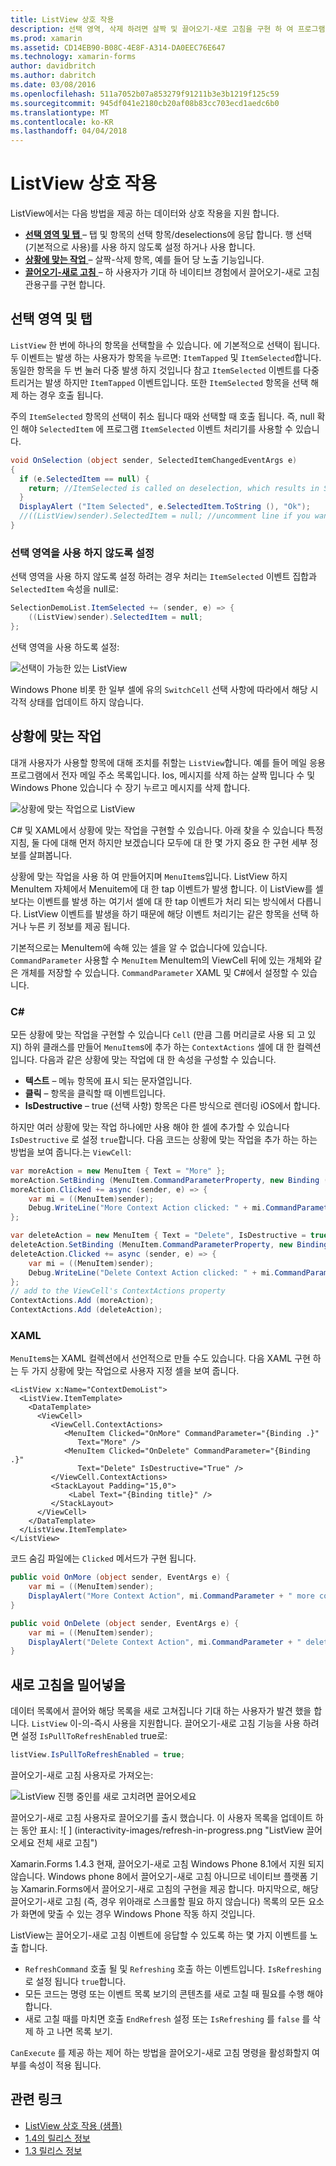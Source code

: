 ```yaml
---
title: ListView 상호 작용
description: 선택 영역, 삭제 하려면 살짝 및 끌어오기-새로 고침을 구현 하 여 프로그램 ListView에 대화형 작업을 추가 합니다.
ms.prod: xamarin
ms.assetid: CD14EB90-B08C-4E8F-A314-DA0EEC76E647
ms.technology: xamarin-forms
author: davidbritch
ms.author: dabritch
ms.date: 03/08/2016
ms.openlocfilehash: 511a7052b07a853279f91211b3e3b1219f125c59
ms.sourcegitcommit: 945df041e2180cb20af08b83cc703ecd1aedc6b0
ms.translationtype: MT
ms.contentlocale: ko-KR
ms.lasthandoff: 04/04/2018
---
```

# <a name="listview-interactivity"></a>ListView 상호 작용

ListView에서는 다음 방법을 제공 하는 데이터와 상호 작용을 지원 합니다.

- [**선택 영역 및 탭** ](#selectiontaps) &ndash; 탭 및 항목의 선택 항목/deselections에 응답 합니다. 행 선택 (기본적으로 사용)를 사용 하지 않도록 설정 하거나 사용 합니다.
- [**상황에 맞는 작업** ](#Context_Actions) &ndash; 살짝-삭제 항목, 예를 들어 당 노출 기능입니다.
- [**끌어오기-새로 고침** ](#Pull_to_Refresh) &ndash; 하 사용자가 기대 하 네이티브 경험에서 끌어오기-새로 고침 관용구를 구현 합니다.

<a name="selectiontaps" />

## <a name="selection--taps"></a>선택 영역 및 탭
`ListView` 한 번에 하나의 항목을 선택할을 수 있습니다. 에 기본적으로 선택이 됩니다. 두 이벤트는 발생 하는 사용자가 항목을 누르면: `ItemTapped` 및 `ItemSelected`합니다. 동일한 항목을 두 번 눌러 다중 발생 하지 것입니다 참고 `ItemSelected` 이벤트를 다중 트리거는 발생 하지만 `ItemTapped` 이벤트입니다. 또한 `ItemSelected` 항목을 선택 해제 하는 경우 호출 됩니다.

주의 `ItemSelected` 항목의 선택이 취소 됩니다 때와 선택할 때 호출 됩니다. 즉, null 확인 해야 `SelectedItem` 에 프로그램 `ItemSelected` 이벤트 처리기를 사용할 수 있습니다.

```csharp
void OnSelection (object sender, SelectedItemChangedEventArgs e)
{
  if (e.SelectedItem == null) {
    return; //ItemSelected is called on deselection, which results in SelectedItem being set to null
  }
  DisplayAlert ("Item Selected", e.SelectedItem.ToString (), "Ok");
  //((ListView)sender).SelectedItem = null; //uncomment line if you want to disable the visual selection state.
}
```

### <a name="disabling-selection"></a>선택 영역을 사용 하지 않도록 설정

선택 영역을 사용 하지 않도록 설정 하려는 경우 처리는 `ItemSelected` 이벤트 집합과 `SelectedItem` 속성을 null로:

```csharp
SelectionDemoList.ItemSelected += (sender, e) => {
    ((ListView)sender).SelectedItem = null;
};
```

선택 영역을 사용 하도록 설정:

![](interactivity-images/selection-default.png "선택이 가능한 있는 ListView")

Windows Phone 비롯 한 일부 셀에 유의 `SwitchCell` 선택 사항에 따라에서 해당 시각적 상태를 업데이트 하지 않습니다.

<a name="Context_Actions" />

## <a name="context-actions"></a>상황에 맞는 작업
대개 사용자가 사용할 항목에 대해 조치를 취할는 `ListView`합니다. 예를 들어 메일 응용 프로그램에서 전자 메일 주소 목록입니다. Ios, 메시지를 삭제 하는 살짝 밉니다 수 및 Windows Phone 있습니다 수 장기 누르고 메시지를 삭제 합니다.

![](interactivity-images/context-default.png "상황에 맞는 작업으로 ListView")

C# 및 XAML에서 상황에 맞는 작업을 구현할 수 있습니다. 아래 찾을 수 있습니다 특정 지침, 둘 다에 대해 먼저 하지만 보겠습니다 모두에 대 한 몇 가지 중요 한 구현 세부 정보를 살펴봅니다.

상황에 맞는 작업을 사용 하 여 만들어지며 `MenuItem`s입니다. ListView 하지 MenuItem 자체에서 Menuitem에 대 한 tap 이벤트가 발생 합니다. 이 ListView를 셀 보다는 이벤트를 발생 하는 여기서 셀에 대 한 tap 이벤트가 처리 되는 방식에서 다릅니다. ListView 이벤트를 발생을 하기 때문에 해당 이벤트 처리기는 같은 항목을 선택 하거나 누른 키 정보를 제공 됩니다.

기본적으로는 MenuItem에 속해 있는 셀을 알 수 없습니다에 있습니다. `CommandParameter` 사용할 수 `MenuItem` MenuItem의 ViewCell 뒤에 있는 개체와 같은 개체를 저장할 수 있습니다. `CommandParameter` XAML 및 C#에서 설정할 수 있습니다.

### <a name="c"></a>C#  

모든 상황에 맞는 작업을 구현할 수 있습니다 `Cell` (만큼 그룹 머리글로 사용 되 고 있지) 하위 클래스를 만들어 `MenuItem`s에 추가 하는 `ContextActions` 셀에 대 한 컬렉션입니다. 다음과 같은 상황에 맞는 작업에 대 한 속성을 구성할 수 있습니다.

* **텍스트** &ndash; 메뉴 항목에 표시 되는 문자열입니다.
* **클릭** &ndash; 항목을 클릭할 때 이벤트입니다.
* **IsDestructive** &ndash; true (선택 사항) 항목은 다른 방식으로 렌더링 iOS에서 합니다.

하지만 여러 상황에 맞는 작업 하나에만 사용 해야 한 셀에 추가할 수 있습니다 `IsDestructive` 로 설정 `true`합니다. 다음 코드는 상황에 맞는 작업을 추가 하는 하는 방법을 보여 줍니다.는 `ViewCell`:

```csharp
var moreAction = new MenuItem { Text = "More" };
moreAction.SetBinding (MenuItem.CommandParameterProperty, new Binding ("."));
moreAction.Clicked += async (sender, e) => {
    var mi = ((MenuItem)sender);
    Debug.WriteLine("More Context Action clicked: " + mi.CommandParameter);
};

var deleteAction = new MenuItem { Text = "Delete", IsDestructive = true }; // red background
deleteAction.SetBinding (MenuItem.CommandParameterProperty, new Binding ("."));
deleteAction.Clicked += async (sender, e) => {
    var mi = ((MenuItem)sender);
    Debug.WriteLine("Delete Context Action clicked: " + mi.CommandParameter);
};
// add to the ViewCell's ContextActions property
ContextActions.Add (moreAction);
ContextActions.Add (deleteAction);
```

### <a name="xaml"></a>XAML

`MenuItem`s는 XAML 컬렉션에서 선언적으로 만들 수도 있습니다. 다음 XAML 구현 하는 두 가지 상황에 맞는 작업으로 사용자 지정 셀을 보여 줍니다.

```xaml
<ListView x:Name="ContextDemoList">
  <ListView.ItemTemplate>
    <DataTemplate>
      <ViewCell>
         <ViewCell.ContextActions>
            <MenuItem Clicked="OnMore" CommandParameter="{Binding .}"
               Text="More" />
            <MenuItem Clicked="OnDelete" CommandParameter="{Binding .}"
               Text="Delete" IsDestructive="True" />
         </ViewCell.ContextActions>
         <StackLayout Padding="15,0">
             <Label Text="{Binding title}" />
         </StackLayout>
      </ViewCell>
    </DataTemplate>
  </ListView.ItemTemplate>
</ListView>
```

코드 숨김 파일에는 `Clicked` 메서드가 구현 됩니다.

```csharp
public void OnMore (object sender, EventArgs e) {
    var mi = ((MenuItem)sender);
    DisplayAlert("More Context Action", mi.CommandParameter + " more context action", "OK");
}

public void OnDelete (object sender, EventArgs e) {
    var mi = ((MenuItem)sender);
    DisplayAlert("Delete Context Action", mi.CommandParameter + " delete context action", "OK");
}
```

<a name="Pull_to_Refresh" />

## <a name="pull-to-refresh"></a>새로 고침을 밀어넣을
데이터 목록에서 끌어와 해당 목록을 새로 고쳐집니다 기대 하는 사용자가 발견 했을 합니다. `ListView` 이-의-즉시 사용을 지원합니다. 끌어오기-새로 고침 기능을 사용 하려면 설정 `IsPullToRefreshEnabled` true로:

```csharp
listView.IsPullToRefreshEnabled = true;
```

끌어오기-새로 고침 사용자로 가져오는:

![](interactivity-images/refresh-start.png "ListView 진행 중인를 새로 고치려면 끌어오세요")

끌어오기-새로 고침 사용자로 끌어오기를 출시 했습니다. 이 사용자 목록을 업데이트 하는 동안 표시: ![ ] (interactivity-images/refresh-in-progress.png "ListView 끌어오세요 전체 새로 고침")

Xamarin.Forms 1.4.3 현재, 끌어오기-새로 고침 Windows Phone 8.1에서 지원 되지 않습니다. Windows phone 8에서 끌어오기-새로 고침 아니므로 네이티브 플랫폼 기능 Xamarin.Forms에서 끌어오기-새로 고침의 구현을 제공 합니다. 마지막으로, 해당 끌어오기-새로 고침 (즉, 경우 위아래로 스크롤할 필요 하지 않습니다) 목록의 모든 요소가 화면에 맞출 수 있는 경우 Windows Phone 작동 하지 것입니다.

ListView는 끌어오기-새로 고침 이벤트에 응답할 수 있도록 하는 몇 가지 이벤트를 노출 합니다.

-  `RefreshCommand` 호출 될 및 `Refreshing` 호출 하는 이벤트입니다. `IsRefreshing` 로 설정 됩니다 `true`합니다.
-  모든 코드는 명령 또는 이벤트 목록 보기의 콘텐츠를 새로 고칠 때 필요를 수행 해야 합니다.
-  새로 고칠 때를 마치면 호출 `EndRefresh` 설정 또는 `IsRefreshing` 를 `false` 를 삭제 하 고 나면 목록 보기.

`CanExecute` 를 제공 하는 제어 하는 방법을 끌어오기-새로 고침 명령을 활성화할지 여부를 속성이 적용 됩니다.



## <a name="related-links"></a>관련 링크

- [ListView 상호 작용 (샘플)](https://developer.xamarin.com/samples/xamarin-forms/UserInterface/ListView/interactivity)
- [1.4의 릴리스 정보](http://forums.xamarin.com/discussion/35451/xamarin-forms-1-4-0-released/)
- [1.3 릴리스 정보](http://forums.xamarin.com/discussion/29934/xamarin-forms-1-3-0-released/)
